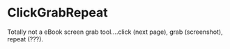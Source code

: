 # ClickGrabRepeat
Totally not a eBook screen grab tool....click (next page), grab (screenshot), repeat (???).
